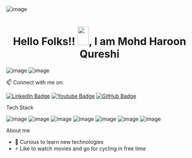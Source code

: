 ![image](https://user-images.githubusercontent.com/99546040/171986781-085ec010-6f2b-4e60-bdce-ee2ddf36b480.png)
<h1 align="center">Hello Folks!! <img src="https://raw.githubusercontent.com/MartinHeinz/MartinHeinz/master/wave.gif" width="30px" height="50px">, I am Mohd Haroon Qureshi</h1>

![image](https://user-images.githubusercontent.com/99546040/171987000-fe26969b-68e0-46f4-a8f4-f1cbac07d3d0.png)
![image](https://user-images.githubusercontent.com/99546040/171986997-89e89501-68b1-4c10-b5a2-59a098fa3531.png)


📫 Connect with me on: 

[![LinkedIn Badge](https://img.shields.io/badge/LinkedIn--informational?style=flat&logo=linkedin&logoColor=lightblue&color=crimson)](https://www.linkedin.com/in/mohd-haroon-qureshi-b19827173/)
[![Youtube Badge](https://img.shields.io/badge/Email--informational?style=flat&logo=gmail&logoColor=fw0000&color=ff0000)](mailto:qureshiharoon010203@gmail.com)
[![GitHub Badge](https://img.shields.io/badge/GitHub--informational?style=flat&logo=github&logoColor=white&color=blue)](https://github.com/Mohd-Haroon)

Tech Stack



![image](https://user-images.githubusercontent.com/99546040/171987315-7cbcfcfa-440d-42a3-b94e-6c57a5c049d0.png)
![image](https://user-images.githubusercontent.com/99546040/171987325-d5d9e7cd-5ed6-463d-bf47-606a3e59719f.png)
![image](https://user-images.githubusercontent.com/99546040/171987330-6a3a16cc-0a70-42c6-ae97-b8fe3ddecb74.png)
![image](https://user-images.githubusercontent.com/99546040/171987333-e55171fa-d91c-4f73-bec7-ec638363a8cb.png)
![image](https://user-images.githubusercontent.com/99546040/171987339-bd5bb2a9-0db0-40c7-95ae-94929f955ece.png)
![image](https://user-images.githubusercontent.com/99546040/171987343-a7318ad6-43be-4fef-8609-fc248c93b975.png)
![image](https://user-images.githubusercontent.com/99546040/171987347-688c7c3c-ed5f-41e8-a7f6-a6a25b1c59b8.png)


About me
- 🔭 Curious to learn new technologies
- ⚡ Like to watch movies and go for cycling in free time
<!--
**Mohd-Haroon/Mohd-Haroon** is a ✨ _special_ ✨ repository because its `README.md` (this file) appears on your GitHub profile.

Here are some ideas to get you started:


- 🌱 I’m currently learning ...
- 👯 I’m looking to collaborate on ...
- 🤔 I’m looking for help with ...
- 💬 Ask me about ...
- 📫 How to reach me: ...
- 😄 Pronouns: ...
-  Fun fact: ...
-->
